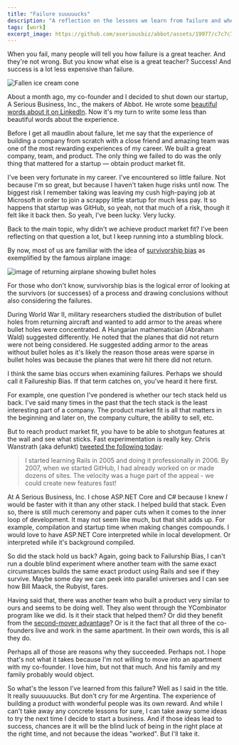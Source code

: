 ```yaml
---
title: "Failure suuuuucks"
description: "A reflection on the lessons we learn from failure and whether those lessons are tainted by the opposite of survorship bias."
tags: [work]
excerpt_image: https://github.com/aseriousbiz/abbot/assets/19977/c7c7c7be-aa97-4082-860a-d10ae5e24ed3
---
```


When you fail, many people will tell you how failure is a great teacher. And they're not wrong. But you know what else is a great teacher? Success! And success is a lot less expensive than failure.

![Fallen ice cream cone](https://github.com/aseriousbiz/abbot/assets/19977/c7c7c7be-aa97-4082-860a-d10ae5e24ed3)

About a month ago, my co-founder and I decided to shut down our startup, A Serious Business, Inc., the makers of Abbot. He wrote some [beautiful words about it on LinkedIn](https://www.linkedin.com/feed/update/urn:li:activity:7114700034398425088/). Now it's my turn to write some less than beautiful words about the experience.

Before I get all maudlin about failure, let me say that the experience of building a company from scratch with a close friend and amazing team was one of the most rewarding experiences of my career. We built a great company, team, and product. The only thing we failed to do was the only thing that mattered for a startup — obtain product market fit.

I've been very fortunate in my career. I've encountered so little failure. Not because I'm so great, but because I haven't taken huge risks until now. The biggest risk I remember taking was leaving my cush high-paying job at Microsoft in order to join a scrappy little startup for much less pay. It so happens that startup was GitHub, so yeah, not that much of a risk, though it felt like it back then. So yeah, I've been lucky. Very lucky.

Back to the main topic, why didn't we achieve product market fit? I've been reflecting on that question a lot, but I keep running into a stumbling block.

By now, most of us are familiar with the idea of [survivorship bias](https://en.wikipedia.org/wiki/Survivorship_bias) as exemplified by the famous airplane image:

![image of returning airplane showing bullet holes](https://github.com/haacked/haacked.com/assets/19977/4f69f803-2f8c-4d7a-aa7d-2eabec54cf25)

For those who don't know, survivorship bias is the logical error of looking at the survivors (or successes) of a process and drawing conclusions without also considering the failures.

During World War II, military researchers studied the distribution of bullet holes from returning aircraft and wanted to add armor to the areas where bullet holes were concentrated. A Hungarian mathematician (Abraham Wald) suggested differently. He noted that the planes that did not return were not being considered. He suggested adding armor to the areas without bullet holes as it's likely the reason those areas were sparse in bullet holes was because the planes that were hit there did not return.

I think the same bias occurs when examining failures. Perhaps we should call it Failureship Bias. If that term catches on, you've heard it here first.

For example, one question I've pondered is whether our tech stack held us back. I've said many times in the past that the tech stack is the least interesting part of a company. The product market fit is all that matters in the beginning and later on, the company culture, the ability to sell, etc.

But to reach product market fit, you have to be able to shotgun features at the wall and see what sticks. Fast experimentation is really key. Chris Wanstrath (aka defunkt) [tweeted the following today](https://twitter.com/defunkt/status/1724186412738826499):

> I started learning Rails in 2005 and doing it professionally in 2006. By 2007, when we started GitHub, I had already worked on or made dozens of sites. The velocity was a huge part of the appeal - we could create new features fast!

At A Serious Business, Inc. I chose ASP.NET Core and C# because I knew *I* would be faster with it than any other stack. I helped build that stack. Even so, there is still much ceremony and paper cuts when it comes to the inner loop of development. It may not seem like much, but that shit adds up. For example, compilation and startup time when making changes compounds. I would love to have ASP.NET Core interpreted while in local development. Or interpreted while it's background compiled.

So did the stack hold us back? Again, going back to Failurship Bias, I can't run a double blind experiment where another team with the same exact circumstances builds the same exact product using Rails and see if they survive. Maybe some day we can peek into parallel universes and I can see how Bill Maack, the Rubyist, fares.

Having said that, there was another team who built a product very similar to ours and seems to be doing well. They also went through the YCombinator program like we did. Is it their stack that helped them? Or did they benefit from the [second-mover advantage](https://insight.kellogg.northwestern.edu/article/the_second_mover_advantage)? Or is it the fact that all three of the co-founders live and work in the same apartment. In their own words, this is all they do.

Perhaps all of those are reasons why they succeeded. Perhaps not. I hope that's not what it takes because I'm not willing to move into an apartment with my co-founder. I love him, but not that much. And his family and my family probably would object.

So what's the lesson I've learned from this failure? Well as I said in the title. It really suuuuuucks. But don't cry for me Argentina. The experience of building a product with wonderful people was its own reward. And while I can't take away any concrete lessons for sure, I can take away some ideas to try the next time I decide to start a business. And if those ideas lead to success, chances are it will be the blind luck of being in the right place at the right time, and not because the ideas "worked". But I'll take it.